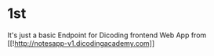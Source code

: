 # 1st

It's just a basic Endpoint for Dicoding frontend Web App from [[!http://notesapp-v1.dicodingacademy.com]]
